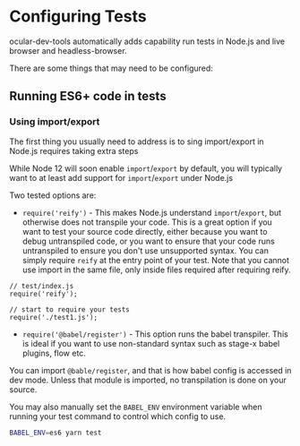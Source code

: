# Configuring Tests

ocular-dev-tools automatically adds capability run tests in Node.js and live browser and headless-browser.

There are some things that may need to be configured:

## Running ES6+ code in tests

### Using import/export

The first thing you usually need to address is to sing import/export in Node.js requires taking extra steps

While Node 12 will soon enable `import`/`export` by default, you will typically want to at least add support for `import`/`export` under Node.js

Two tested options are:

* `require('reify')` - This makes Node.js understand `import`/`export`, but otherwise does not transpile your code. This is a great option if you want to test your source code directly, either because you want to debug untranspiled code, or you want to ensure that your code runs untranspiled to ensure you don't use unsupported syntax. You can simply require `reify` at the entry point of your test. Note that you cannot use import in the same file, only inside files required after requiring reify.

```
// test/index.js
require('reify');

// start to require your tests
require('./test1.js');

```

* `require('@babel/register')` - This option runs the babel transpiler. This is ideal if you want to use non-standard syntax such as stage-x babel plugins, flow etc.

You can import `@bable/register`, and that is how babel config is accessed in dev mode. Unless that module is imported, no transpilation is done on your source.

You may also manually set the `BABEL_ENV` environment variable when running your test command to control which config to use.

```sh
BABEL_ENV=es6 yarn test
```
